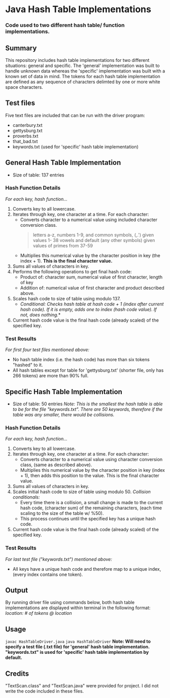 # Java Hash Table Implementations
### Code used to two different hash table/ function implementations.

## Summary
This repository includes hash table implementations for two different situations: general and specific. The 'general' implementation was built to handle unknown data whereas the 'specific' implementation was built with a known set of data in mind. The tokens for each hash table implementation are defined as any sequence of characters delimted by one or more white space characters.

## Test files
Five text files are included that can be run with the driver program:
* canterbury.txt
* gettysburg.txt
* proverbs.txt
* that_bad.txt
* keywords.txt (used for 'specific' hash table implementation)


## General Hash Table Implementation
* Size of table: 137 entries

### Hash Function Details
*For each key, hash function...*
1. Converts key to all lowercase.
2. Iterates through key, one character at a time. For each character:
    * Converts character to a numerical value using included character conversion class.
        > letters a-z, numbers 1-9, and common symbols, (,.') given values 1- 38
        > vowels and default (any other symbols) given values of primes from 37-59
    * Multiplies this numerical value by the character position in key (the index + 1). **This 
    is the final character value.**
3. Sums all values of characters in key.
4. Performs the following operations to get final hash code:
    * Product of: character sum, numerical value of first character, length of key
    * Addition of: numerical value of first character and product described above.
5. Scales hash code to size of table using modulo 137.
    * *Conditional: Checks hash table at hash code + 1 (index after current hash code). If it is
    empty, adds one to index (hash code value). If not, does nothing.**
6. Current hash code value is the final hash code (already scaled) of the specified key.

### Test Results
*For first four test files mentioned above:*
* No hash table index (i.e. the hash code) has more than six tokens "hashed" to it. 
* All hash tables except for table for 'gettysburg.txt' (shorter file, only has 266 tokens) are more than 90% full.

## Specific Hash Table Implementation
* Size of table: 50 entries
*Note: This is the smallest the hash table is able to be for the file "keywords.txt". There are 50 keywords, therefore if the table was any smaller, there would be collisions.*

### Hash Function Details
*For each key, hash function...*
1. Converts key to all lowercase.
2. Iterates through key, one character at a time. For each character:
    * Converts character to a numerical value using character conversion class, (same as described above).
    * Multiplies this numerical value by the character position in key (index + 1), then adds this position
    to the value. This is the final character value.
3. Sums all values of characters in key.
4. Scales initial hash code to size of table using modulo 50.
   *Collision conditionals:*
   * Every time there is a collision, a small change is made to the current hash code, (character sum) of
    the remaining characters, (each time scaling to the size of the table w/ %50).
   * This process continues until the specified key has a unique hash code.
5. Current hash code value is the final hash code (already scaled) of the specified key.

### Test Results
*For last test file ("keywords.txt") mentioned above:*
* All keys have a unique hash code and therefore map to a unique index, (every index contains one token).

## Output
By running driver file using commands below, both hash table implementations are displayed within terminal in the following format:
*location: # of tokens @ location*

## Usage
`javac HashTableDriver.java`
`java HashTableDriver`
**Note: Will need to specify a test file (.txt file) for 'general' hash table implementation. "keywords.txt" is used for 'specific' hash table implementation by default.**

## Credits
"TextScan.class" and "TextScan.java" were provided for project. I did not write the code included in these files.


